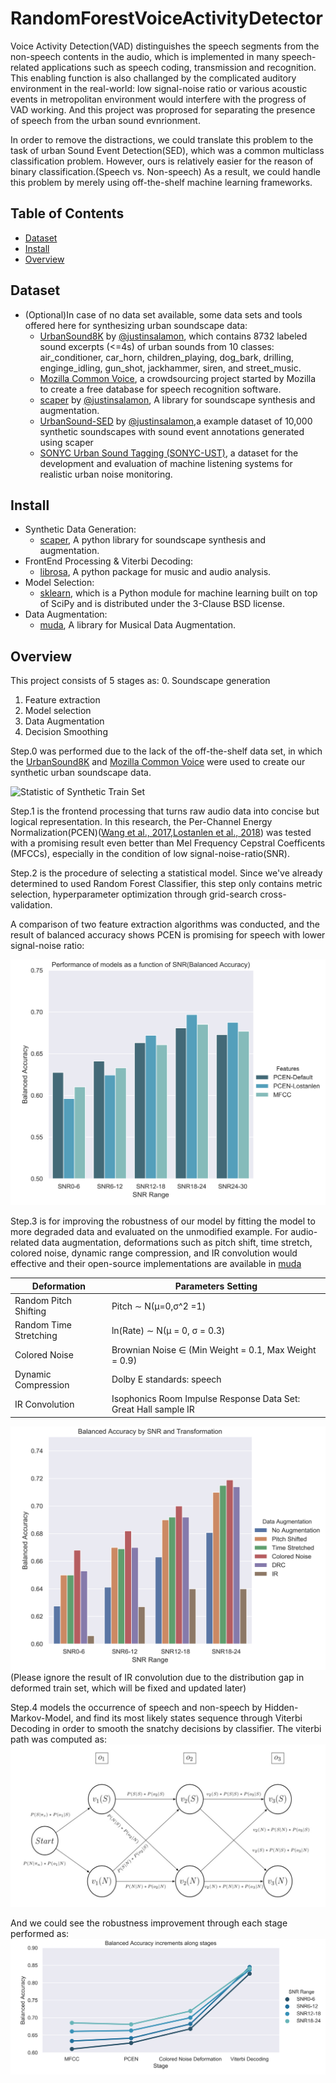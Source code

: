 # RandomForestVoiceActivityDetector

Voice Activity Detection(VAD) distinguishes the speech segments from the non-speech contents in the audio, which is implemented in many speech-related applications such as speech coding, transmission and recognition. This enabling function is also challanged by the complicated auditory environment in the real-world: low signal-noise ratio or various acoustic events in metropolitan environment would interfere with the progress of VAD working. And this project was proprosed for separating the presence of speech from the urban sound evnrionment.

In order to remove the distractions, we could translate this problem to the task of urban Sound Event Detection(SED), which was a common multiclass classification problem. However, ours is relatively easier for the reason of binary classification.(Speech vs. Non-speech) As a result, we could handle this problem by merely using off-the-shelf machine learning frameworks.

## Table of Contents

- [Dataset](#dataset)
- [Install](#install)
- [Overview](#overview)

## Dataset

- (Optional)In case of no data set available, some data sets and tools offered here for synthesizing urban soundscape data:
    - [UrbanSound8K](https://urbansounddataset.weebly.com/urbansound8k.html) by [@justinsalamon](https://github.com/justinsalamon), which contains 8732 labeled sound excerpts (<=4s) of urban sounds from 10 classes: air_conditioner, car_horn, children_playing, dog_bark, drilling, enginge_idling, gun_shot, jackhammer, siren, and street_music.
    - [Mozilla Common Voice](https://voice.mozilla.org/en), a crowdsourcing project started by Mozilla to create a free database for speech recognition software.
    - [scaper](https://github.com/justinsalamon/scaper) by [@justinsalamon](https://github.com/justinsalamon), A library for soundscape synthesis and augmentation.
    - [UrbanSound-SED](http://urbansed.weebly.com/) by [@justinsalamon](https://github.com/justinsalamon),a example dataset of 10,000 synthetic soundscapes with sound event annotations generated using scaper
    - [SONYC Urban Sound Tagging (SONYC-UST)](https://zenodo.org/record/2590742#.Xg5ZqtZKjFQ), a dataset for the development and evaluation of machine listening systems for realistic urban noise monitoring. 
    
## Install

- Synthetic Data Generation:
    - [scaper](https://github.com/justinsalamon/scaper), A python library for soundscape synthesis and augmentation.
- FrontEnd Processing & Viterbi Decoding:
    - [librosa](https://github.com/librosa/librosa), A python package for music and audio analysis.
- Model Selection:
    - [sklearn](https://github.com/scikit-learn/scikit-learn), which is a Python module for machine learning built on top of SciPy and is distributed under the 3-Clause BSD license.
- Data Augmentation:
    - [muda](https://github.com/bmcfee/muda), A library for Musical Data Augmentation.

## Overview

This project consists of 5 stages as:
0. Soundscape generation
1. Feature extraction
2. Model selection
3. Data Augmentation
4. Decision Smoothing

Step.0 was performed due to the lack of the off-the-shelf data set, in which the [UrbanSound8K](https://urbansounddataset.weebly.com/urbansound8k.html) and [Mozilla Common Voice](https://voice.mozilla.org/en) were used to create our synthetic urban soundscape data.

![Statistic of Synthetic Train Set](https://github.com/yeliuyChuy/RandomForestVoiceActivityDetector/blob/master/pics/soundscape_statistic_train.png)

Step.1 is the frontend processing that turns raw audio data into concise but logical representation. In this research, the Per-Channel Energy Normalization(PCEN)([Wang et al., 2017](https://arxiv.org/pdf/1607.05666.pdf),[Lostanlen
et al., 2018](http://www.justinsalamon.com/uploads/4/3/9/4/4394963/lostanlen_pcen_spl2018.pdf)) was tested with a promising result even better than Mel Frequency Cepstral Coefficents (MFCCs), especially in the condition of low signal-noise-ratio(SNR).

Step.2 is the procedure of selecting a statistical model. Since we've already determined to used Random Forest Classifier, this step only contains metric selection, hyperparameter optimization through grid-search cross-validation.

A comparison of two feature extraction algorithms was conducted, and the result of balanced accuracy shows PCEN is promising for speech with lower signal-noise ratio:

![MFCC vs. PCEN in Frontend Processing](https://github.com/yeliuyChuy/RandomForestVoiceActivityDetector/blob/master/pics/ModelPerformance_BACC.png)

Step.3 is for improving the robustness of our model by fitting the model to more degraded data and evaluated on the unmodified example. For audio-related data augmentation, deformations such as pitch shift, time stretch, colored noise, dynamic range compression, and IR convolution would effective and their open-source implementations are available in [muda](https://github.com/bmcfee/muda)

Deformation | Parameters Setting
------------ | -------------
Random Pitch Shifting | Pitch ∼ N(μ=0,σ^2 =1)
Random Time Stretching | ln(Rate) ∼ N(μ = 0, σ = 0.3)
Colored Noise | Brownian Noise ∈ (Min Weight = 0.1, Max Weight = 0.9)
Dynamic Compression | Dolby E standards: speech
IR Convolution | Isophonics Room Impulse Response Data Set: Great Hall sample IR

![Data Augmentation](https://github.com/yeliuyChuy/RandomForestVoiceActivityDetector/blob/master/pics/Aug_BACC_BarPlot.png)
(Please ignore the result of IR convolution due to the distribution gap in deformed train set, which will be fixed and updated later)


Step.4 models the occurrence of speech and non-speech by Hidden-Markov-Model, and find its most likely states sequence through Viterbi Decoding in order to smooth the snatchy decisions by classifier. The viterbi path was computed as:
![Computing Viterbi path](https://github.com/yeliuyChuy/RandomForestVoiceActivityDetector/blob/master/pics/ViterbiPath.jpeg)

And we could see the robustness improvement through each stage performed as:
![BACC Improvement](https://github.com/yeliuyChuy/RandomForestVoiceActivityDetector/blob/master/pics/BACC_Improvement.png)
